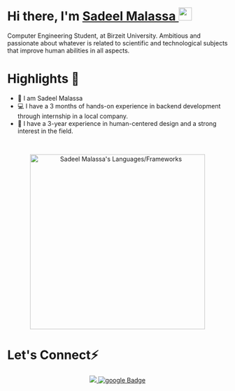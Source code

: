 <h1> Hi there, I'm <a href="../.../../../../">Sadeel Malassa </a>  <img src="https://media.giphy.com/media/hvRJCLFzcasrR4ia7z/giphy.gif" width="30px"/> </h1>
Computer Engineering Student, at Birzeit University. 
Ambitious and passionate about whatever is related to scientific and technological subjects that improve human abilities in all aspects.  
<br />
<h1>Highlights 📌</h1>

- 👋 I am Sadeel Malassa
- 💻 I have a 3 months of hands-on experience in backend development through internship in a local company.
- 🌱 I have a 3-year experience in human-centered design and a strong interest in the field.

<br />
<p align = "center">

 <img src = "https://github-readme-stats.vercel.app/api/top-langs?username=sadeel16&show_icons=true&count_private=true&locale=en&layout=compact&langs_count=10&hide_border=true&bg_color=282A36&title_color=DD6387&text_color=fff&icon_color=fff" alt = "Sadeel Malassa's Languages/Frameworks" width = 400 />
</p>

<h1>Let's Connect⚡</h1>
<p align="center">
    <div align="center">
    <a href="https://www.linkedin.com/in/sadeel-malassa-71a66621a/">
      <img src="https://img.shields.io/badge/LinkedIn-blue?style=for-the-badge&logo=linkedin"/>
    </a>
    <a href="mailto:sadeel.malasa@gmail.com">
      <img src="https://img.shields.io/badge/google-red?style=for-the-badge&logo=google&logoColor=white" alt="google Badge"/>
    </a>
</div>
</p>






<!--
**sadeel16/sadeel16** is a ✨ _special_ ✨ repository because its `README.md` (this file) appears on your GitHub profile.

Here are some ideas to get you started:

- 🔭 I’m currently working on ...
- 🌱 I’m currently learning ...
- 👯 I’m looking to collaborate on ...
- 🤔 I’m looking for help with ...
- 💬 Ask me about ...
- 📫 How to reach me: ...
- 😄 Pronouns: ...
- ⚡ Fun fact: ...
-->
